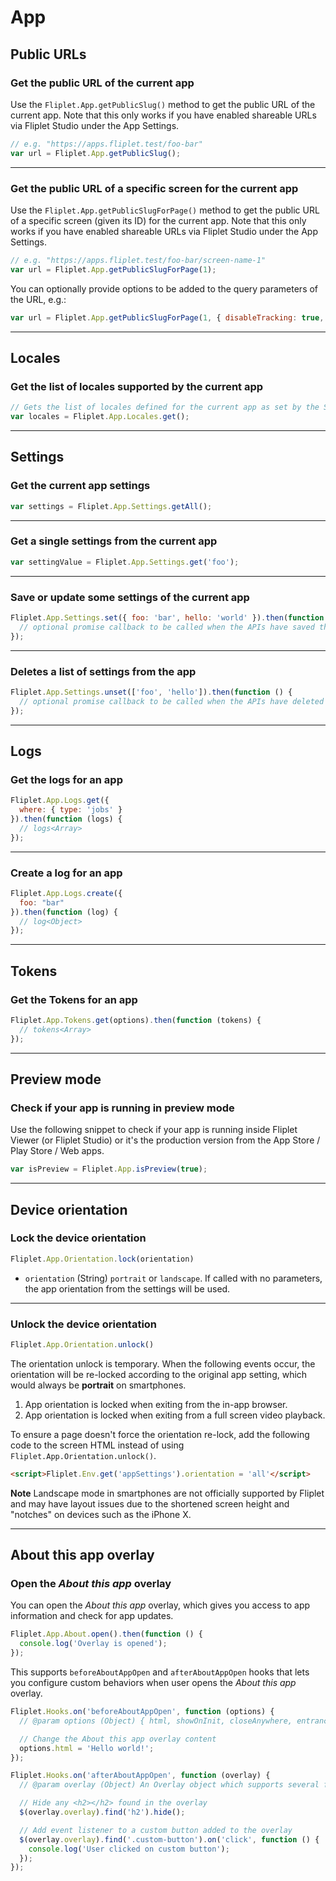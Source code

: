 # App

## Public URLs

### Get the public URL of the current app

Use the `Fliplet.App.getPublicSlug()` method to get the public URL of the current app. Note that this only works if you have enabled shareable URLs via Fliplet Studio under the App Settings.

```js
// e.g. "https://apps.fliplet.test/foo-bar"
var url = Fliplet.App.getPublicSlug();
```

---

### Get the public URL of a specific screen for the current app

Use the `Fliplet.App.getPublicSlugForPage()` method to get the public URL of a specific screen (given its ID) for the current app. Note that this only works if you have enabled shareable URLs via Fliplet Studio under the App Settings.

```js
// e.g. "https://apps.fliplet.test/foo-bar/screen-name-1"
var url = Fliplet.App.getPublicSlugForPage(1);
```

You can optionally provide options to be added to the query parameters of the URL, e.g.:

```js
var url = Fliplet.App.getPublicSlugForPage(1, { disableTracking: true, dataSourceEntryId: 123 });
```

---

## Locales

### Get the list of locales supported by the current app

```js
// Gets the list of locales defined for the current app as set by the Studio user
var locales = Fliplet.App.Locales.get();
```

---

## Settings

### Get the current app settings

```js
var settings = Fliplet.App.Settings.getAll();
```

---

### Get a single settings from the current app

```js
var settingValue = Fliplet.App.Settings.get('foo');
```

---

### Save or update some settings of the current app

```js
Fliplet.App.Settings.set({ foo: 'bar', hello: 'world' }).then(function () {
  // optional promise callback to be called when the APIs have saved the data
});
```

---

### Deletes a list of settings from the app

```js
Fliplet.App.Settings.unset(['foo', 'hello']).then(function () {
  // optional promise callback to be called when the APIs have deleted the data
});
```

---

## Logs

### Get the logs for an app

```js
Fliplet.App.Logs.get({
  where: { type: 'jobs' }
}).then(function (logs) {
  // logs<Array>
});
```

---

### Create a log for an app

```js
Fliplet.App.Logs.create({
  foo: "bar"
}).then(function (log) {
  // log<Object>
});
```

---

## Tokens

### Get the Tokens for an app

```js
Fliplet.App.Tokens.get(options).then(function (tokens) {
  // tokens<Array>
});
```

---

## Preview mode

### Check if your app is running in preview mode

Use the following snippet to check if your app is running inside Fliplet Viewer (or Fliplet Studio) or it's the production version from the App Store / Play Store / Web apps.

```js
var isPreview = Fliplet.App.isPreview(true);
```

---

## Device orientation

### Lock the device orientation

```js
Fliplet.App.Orientation.lock(orientation)
```

* `orientation` (String) `portrait` or `landscape`. If called with no parameters, the app orientation from the settings will be used.

---

### Unlock the device orientation

```js
Fliplet.App.Orientation.unlock()
```

The orientation unlock is temporary. When the following events occur, the orientation will be re-locked according to the original app setting, which would always be **portrait** on smartphones.

1. App orientation is locked when exiting from the in-app browser.
1. App orientation is locked when exiting from a full screen video playback.

To ensure a page doesn't force the orientation re-lock, add the following code to the screen HTML instead of using `Fliplet.App.Orientation.unlock()`.

```html
<script>Fliplet.Env.get('appSettings').orientation = 'all'</script>
```

**Note** Landscape mode in smartphones are not officially supported by Fliplet and may have layout issues due to the shortened screen height and "notches" on devices such as the iPhone X.

---

## About this app overlay

### Open the _About this app_ overlay

You can open the _About this app_ overlay, which gives you access to app information and check for app updates.

```js
Fliplet.App.About.open().then(function () {
  console.log('Overlay is opened');
});
````

This supports `beforeAboutAppOpen` and `afterAboutAppOpen` hooks that lets you configure custom behaviors when user opens the _About this app_ overlay.

```js
Fliplet.Hooks.on('beforeAboutAppOpen', function (options) {
  // @param options (Object) { html, showOnInit, closeAnywhere, entranceAnim, exitAnim, size, classes }

  // Change the About this app overlay content
  options.html = 'Hello world!';
});
```

```js
Fliplet.Hooks.on('afterAboutAppOpen', function (overlay) {
  // @param overlay (Object) An Overlay object which supports several functions such as overlay.close()

  // Hide any <h2></h2> found in the overlay
  $(overlay.overlay).find('h2').hide();

  // Add event listener to a custom button added to the overlay
  $(overlay.overlay).find('.custom-button').on('click', function () {
    console.log('User clicked on custom button');
  });
});
```